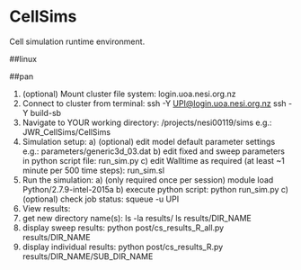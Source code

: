 # CellSims
Cell simulation runtime environment.

##linux

##pan
1. (optional) Mount cluster file system: 
  login.uoa.nesi.org.nz
2. Connect to cluster from terminal:
  ssh -Y UPI@login.uoa.nesi.org.nz
  ssh -Y build-sb
3. Navigate to YOUR working directory:
/projects/nesi00119/sims
  e.g.: JWR_CellSims/CellSims
4. Simulation setup:
  a) (optional) edit model default parameter settings
       e.g.: parameters/generic3d_03.dat 
  b) edit fixed and sweep parameters in python script file:
       run_sim.py
  c) edit Walltime as required (at least ~1 minute per 500 time steps):
       run_sim.sl
5. Run the simulation:
  a) (only required once per session) 
       module load Python/2.7.9-intel-2015a 
  b) execute python script:
       python run_sim.py
  c) (optional) check job status:
       squeue -u UPI
6. View results:
  1. get new directory name(s):
       ls -la results/
       ls results/DIR_NAME
  2. display sweep results:
       python post/cs_results_R_all.py results/DIR_NAME
  3. display individual results:
       python post/cs_results_R.py results/DIR_NAME/SUB_DIR_NAME

